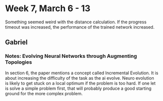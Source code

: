 # Week 7, March 6 - 13

Something seemed weird with the distance calculation. If the progress timeout was increased, the performance of the trained network increased. 

## Gabriel

### Notes: Evolving Neural Networks through Augmenting Topologies
In section 6, the paper mentions a concept called Incremental Evolution. It is about increasing the difficulty of the task as the ai evolve. Neuro evolution is likely to get stuck on a local optimum if the problem is too hard. If one let is solve a simple problem first, that will probably produce a good starting ground for the more complex problem.